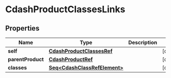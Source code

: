 

# CdashProductClassesLinks


## Properties

Name | Type | Description | Notes
------------ | ------------- | ------------- | -------------
**self** | [**CdashProductClassesRef**](CdashProductClassesRef.md) |  |  [optional]
**parentProduct** | [**CdashProductRef**](CdashProductRef.md) |  |  [optional]
**classes** | [**Seq&lt;CdashClassRefElement&gt;**](CdashClassRefElement.md) |  |  [optional]




